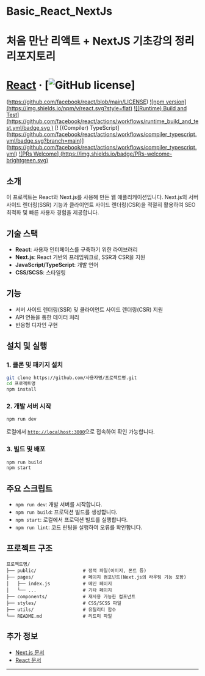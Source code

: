 # Basic_React_NextJs



# 처음 만난 리액트 + NextJS 기초강의 정리 리포지토리


# [React](https://react.dev/) &middot; [![GitHub license](https://img.shields.io/badge/license-MIT-blue.svg)]
(https://github.com/facebook/react/blob/main/LICENSE) [![npm version]
(https://img.shields.io/npm/v/react.svg?style=flat)](https://www.npmjs.com/package/react) 
[![(Runtime) Build and Test]
(https://github.com/facebook/react/actions/workflows/runtime_build_and_test.yml/badge.svg
)](https://github.com/facebook/react/actions/workflows/runtime_build_and_test.yml) [!
[(Compiler) TypeScript]
(https://github.com/facebook/react/actions/workflows/compiler_typescript.yml/badge.svg?branch=main)]
(https://github.com/facebook/react/actions/workflows/compiler_typescript.yml) [![PRs Welcome]
(https://img.shields.io/badge/PRs-welcome-brightgreen.svg)](https://legacy.reactjs.org/docs/how-to-contribute.html#your-first-pull-request)



## 소개
이 프로젝트는 React와 Next.js를 사용해 만든 웹 애플리케이션입니다. Next.js의 서버 사이드 렌더링(SSR) 기능과 클라이언트 사이드 렌더링(CSR)을 적절히 활용하여 SEO 최적화 및 빠른 사용자 경험을 제공합니다.

## 기술 스택
- **React**: 사용자 인터페이스를 구축하기 위한 라이브러리
- **Next.js**: React 기반의 프레임워크로, SSR과 CSR을 지원
- **JavaScript/TypeScript**: 개발 언어
- **CSS/SCSS**: 스타일링

## 기능
- 서버 사이드 렌더링(SSR) 및 클라이언트 사이드 렌더링(CSR) 지원
- API 연동을 통한 데이터 처리
- 반응형 디자인 구현

## 설치 및 실행

### 1. 클론 및 패키지 설치
```bash
git clone https://github.com/사용자명/프로젝트명.git
cd 프로젝트명
npm install
```

### 2. 개발 서버 시작
```bash
npm run dev
```
로컬에서 [`http://localhost:3000`](http://localhost:3000)으로 접속하여 확인 가능합니다.

### 3. 빌드 및 배포
```bash
npm run build
npm start
```

## 주요 스크립트
- `npm run dev`: 개발 서버를 시작합니다.
- `npm run build`: 프로덕션 빌드를 생성합니다.
- `npm start`: 로컬에서 프로덕션 빌드를 실행합니다.
- `npm run lint`: 코드 린팅을 실행하여 오류를 확인합니다.

## 프로젝트 구조
```plaintext
프로젝트명/
├── public/                 # 정적 파일(이미지, 폰트 등)
├── pages/                  # 페이지 컴포넌트(Next.js의 라우팅 기능 포함)
│   ├── index.js            # 메인 페이지
│   └── ...                 # 기타 페이지
├── components/             # 재사용 가능한 컴포넌트
├── styles/                 # CSS/SCSS 파일
├── utils/                  # 유틸리티 함수
└── README.md               # 리드미 파일
```

## 추가 정보
- [Next.js 문서](https://nextjs.org/docs)
- [React 문서](https://reactjs.org/docs)

---


